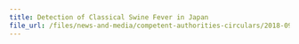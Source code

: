 ```yaml
---
title: Detection of Classical Swine Fever in Japan 
file_url: /files/news-and-media/competent-authorities-circulars/2018-09-11-CA.pdf
---
```


